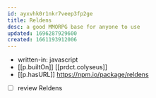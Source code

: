 ```yaml
---
id: ayxvhk0r1nkr7veep3fp2ge
title: Reldens
desc: a good MMORPG base for anyone to use
updated: 1696287929600
created: 1661193912006
---
```



- written-in: javascript
- [[p.builtOn]] [[prdct.colyseus]]
- [[p.hasURL]] https://npm.io/package/reldens
- [ ] review Reldens
